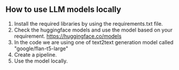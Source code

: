 ## How to use LLM models locally

1. Install the required libraries by using the requirements.txt file.
2. Check the huggingface models and use the model based on your requirement. https://huggingface.co/models
3. In the code we are using one of text2text generation model called "google/flan-t5-large"
4. Create a pipeline.
5. Use the model locally.

